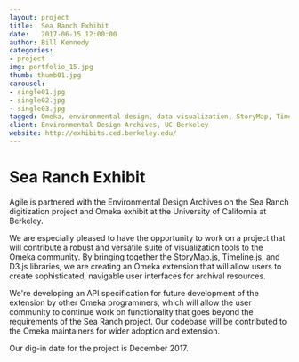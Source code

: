 ```yaml
---
layout: project
title:  Sea Ranch Exhibit
date:   2017-06-15 12:00:00
author: Bill Kennedy
categories:
- project
img: portfolio_15.jpg
thumb: thumb01.jpg
carousel:
- single01.jpg
- single02.jpg
- single03.jpg
tagged: Omeka, environmental design, data visualization, StoryMap, Timeline.js, d3.js
client: Environmental Design Archives, UC Berkeley
website: http://exhibits.ced.berkeley.edu/
---
```

# Sea Ranch Exhibit
Agile is partnered with the Environmental Design Archives on the Sea Ranch digitization project and Omeka exhibit at the University of California at Berkeley. 

We are especially pleased to have the opportunity to work on a project that will contribute a robust and versatile suite of visualization tools to the Omeka community. By bringing together the StoryMap.js, Timeline.js, and D3.js libraries, we are creating an Omeka extension that will allow users to create sophisticated, navigable user interfaces for archival resources. 

We're developing an API specification for future development of the extension by other Omeka programmers, which will allow the user community to continue work on functionality that goes beyond the requirements of the Sea Ranch project. Our codebase will be contributed to the Omeka maintainers for wider adoption and extension.

Our dig-in date for the project is  December 2017.
